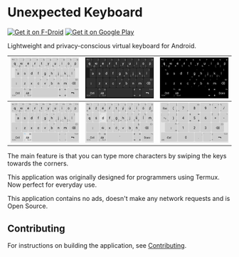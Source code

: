 # Unexpected Keyboard

[<img src="https://fdroid.gitlab.io/artwork/badge/get-it-on.png"
     alt="Get it on F-Droid"
     height="80">](https://f-droid.org/packages/juloo.keyboard2/)
[<img src="https://play.google.com/intl/en_us/badges/images/generic/en-play-badge.png"
     alt="Get it on Google Play"
     height="80">](https://play.google.com/store/apps/details?id=juloo.keyboard2)

Lightweight and privacy-conscious virtual keyboard for Android.

| <img src="/metadata/android/en-US/images/phoneScreenshots/1.png" alt="Screenshot-1"/> | <img src="/metadata/android/en-US/images/phoneScreenshots/2.png" alt="Screenshot-2"/> | <img src="/metadata/android/en-US/images/phoneScreenshots/3.png" alt="Screenshot-3"/> |
| --- | --- | --- |
| <img src="/metadata/android/en-US/images/phoneScreenshots/4.png" alt="Screenshot-4"/> | <img src="/metadata/android/en-US/images/phoneScreenshots/5.png" alt="Screenshot-5"/> | <img src="/metadata/android/en-US/images/phoneScreenshots/6.png" alt="Screenshot-6"/> |

The main feature is that you can type more characters by swiping the keys towards the corners.

This application was originally designed for programmers using Termux.
Now perfect for everyday use.

This application contains no ads, doesn't make any network requests and is Open Source.

## Contributing

For instructions on building the application, see
[Contributing](CONTRIBUTING.md).
